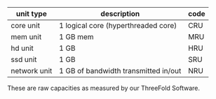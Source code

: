 
| unit type | description | code |
| --- | --- | --- |
| core unit     | 1 logical core (hyperthreaded core) | CRU |
| mem unit      | 1 GB mem	| MRU |
| hd unit       | 1 GB | HRU |
| ssd unit      | 1 GB	 | SRU |
| network unit  | 1 GB of bandwidth transmitted in/out	| NRU |

These are raw capacities as measured by our ThreeFold Software.

